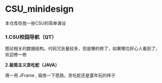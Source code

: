 # CSU_minidesign
本仓库存放一些CSU的简单课设

### 1.CSU校园导航（QT）
图论相关的数据结构，代码冗余量较多，但是懒的修了，如果哪位好心人看到了，欢迎修一修



**2.极简主义贪吃蛇（JAVA）**

用一用 JFrame , 锻炼一下思路，贪吃蛇还是童年玩的样子
